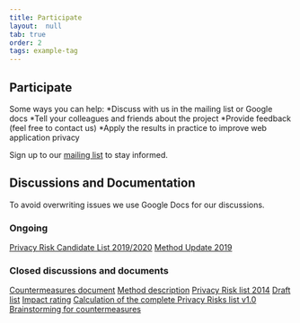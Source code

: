 ```yaml
---
title: Participate
layout:  null
tab: true
order: 2
tags: example-tag
---
```


## Participate
Some ways you can help:
*Discuss with us in the mailing list or Google docs
*Tell your colleagues and friends about the project
*Provide feedback (feel free to contact us)
*Apply the results in practice to improve web application privacy

Sign up to our [mailing list](https://groups.google.com/a/owasp.org/forum/#!forum/top-10-privacy-risks-project/join) to stay informed.

## Discussions and Documentation
To avoid overwriting issues we use Google Docs for our discussions.
### Ongoing
[Privacy Risk Candidate List 2019/2020](https://docs.google.com/document/d/1eEU7TsoaPG56-zhJi4bi1SD53Jto84GQ8dDGTajL8TY/edit)
[Method Update 2019](https://docs.google.com/document/d/1AlAg2cybvo5VX-frzF5uHeAcib3X2rTAA2p97XH8fHw/edit)
### Closed discussions and documents
[Countermeasures document](https://docs.google.com/document/d/1GaoJDPtyXMv09wIw9xXTVPYTR_6fQROlptszPhxVc1s/edit?usp=sharing)
[Method description](https://docs.google.com/document/d/1nHM9LH2rP6ac3DvJ7lehDNb9qVP5YADOQGNEuiy5okg/edit)
[Privacy Risk list 2014](https://docs.google.com/document/d/1ufAuGtW42gUHtJF-9_VOzNZEegZJnMyqDcyfzmsjJeQ/edit)
[Draft list](https://docs.google.com/document/d/1WMljvy09nulPnzv5XkFc2uxn1bSR-ftKqx5VoayTzW8/edit)
[Impact rating](https://docs.google.com/a/owasp.org/document/d/1Gjd5XVJyGWHryUA2WyPSRQ0gQuaD5zWUCHU76_FHMKU/edit)
[Calculation of the complete Privacy Risks list v1.0](https://docs.google.com/spreadsheets/d/1q7Xh4gclSieXNpVbdvyFwsZMENo2r3BoN2S3ww_W5-M/edit)
[Brainstorming for countermeasures](https://docs.google.com/a/owasp.org/document/d/1g4Q_XDVGEAbVR_7DLNIbDN2men57BQ0pNn8CyRc2od8/edit)
